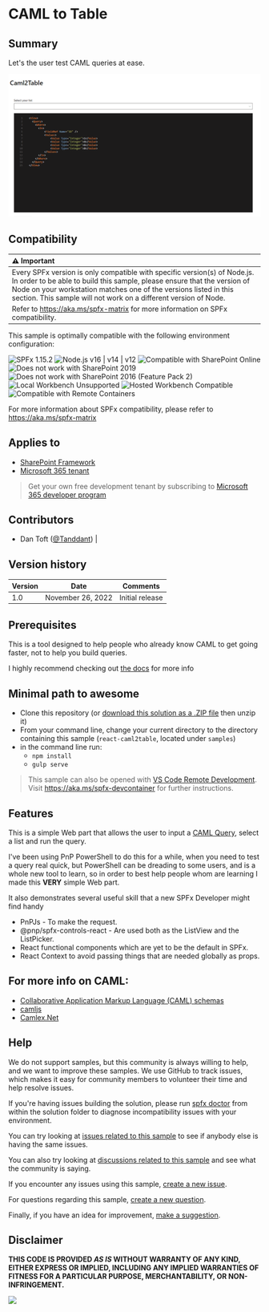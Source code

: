 # CAML to Table

## Summary

Let's the user test CAML queries at ease.

![Sample gif](./assets/Demo.gif)

## Compatibility

| :warning: Important          |
|:---------------------------|
| Every SPFx version is only compatible with specific version(s) of Node.js. In order to be able to build this sample, please ensure that the version of Node on your workstation matches one of the versions listed in this section. This sample will not work on a different version of Node.|
|Refer to <https://aka.ms/spfx-matrix> for more information on SPFx compatibility.   |

This sample is optimally compatible with the following environment configuration:

![SPFx 1.15.2](https://img.shields.io/badge/SPFx-1.15.2-green.svg)
![Node.js v16 | v14 | v12](https://img.shields.io/badge/Node.js-v16%20%7C%20v14%20%7C%20v12-green.svg)
![Compatible with SharePoint Online](https://img.shields.io/badge/SharePoint%20Online-Compatible-green.svg)
![Does not work with SharePoint 2019](https://img.shields.io/badge/SharePoint%20Server%202019-Incompatible-red.svg "SharePoint Server 2019 requires SPFx 1.4.1 or lower")
![Does not work with SharePoint 2016 (Feature Pack 2)](https://img.shields.io/badge/SharePoint%20Server%202016%20(Feature%20Pack%202)-Incompatible-red.svg "SharePoint Server 2016 Feature Pack 2 requires SPFx 1.1")
![Local Workbench Unsupported](https://img.shields.io/badge/Local%20Workbench-Unsupported-red.svg "Local workbench is no longer available as of SPFx 1.13 and above")
![Hosted Workbench Compatible](https://img.shields.io/badge/Hosted%20Workbench-Compatible-green.svg)
![Compatible with Remote Containers](https://img.shields.io/badge/Remote%20Containers-Not%20Tested-yellow.svg)

For more information about SPFx compatibility, please refer to https://aka.ms/spfx-matrix

## Applies to

* [SharePoint Framework](https://learn.microsoft.com/sharepoint/dev/spfx/sharepoint-framework-overview)
* [Microsoft 365 tenant](https://learn.microsoft.com/sharepoint/dev/spfx/set-up-your-development-environment)

> Get your own free development tenant by subscribing to [Microsoft 365 developer program](http://aka.ms/m365devprogram)

## Contributors

* Dan Toft ([@Tanddant](https://dan-toft.dk/)) |

## Version history

| Version | Date             | Comments        |
| ------- | ---------------- | --------------- |
| 1.0     | November 26, 2022 | Initial release |


## Prerequisites

This is a tool designed to help people who already know CAML to get going faster, not to help you build queries.

I highly recommend checking out [the docs](https://learn.microsoft.com/sharepoint/dev/schema/collaborative-application-markup-language-caml-schemas) for more info


## Minimal path to awesome

* Clone this repository (or [download this solution as a .ZIP file](https://pnp.github.io/download-partial/?url=https://github.com/pnp/sp-dev-fx-webparts/tree/main/samples/react-caml2table) then unzip it)
* From your command line, change your current directory to the directory containing this sample (`react-caml2table`, located under `samples`)
* in the command line run:
  * `npm install`
  * `gulp serve`

> This sample can also be opened with [VS Code Remote Development](https://code.visualstudio.com/docs/remote/remote-overview). Visit <https://aka.ms/spfx-devcontainer> for further instructions.

## Features

This is a simple Web part that allows the user to input a [CAML Query](https://learn.microsoft.com/sharepoint/dev/schema/collaborative-application-markup-language-caml-schemas), select a list and run the query.

I've been using PnP PowerShell to do this for a while, when you need to test a query real quick, but PowerShell can be dreading to some users, and is a whole new tool to learn, so in order to best help people whom are learning I made this __VERY__ simple Web part.

It also demonstrates several useful skill that a new SPFx Developer might find handy

- PnPJs - To make the request.
- @pnp/spfx-controls-react - Are used both as the ListView and the ListPicker.
- React functional components which are yet to be the default in SPFx.
- React Context to avoid passing things that are needed globally as props.  

## For more info on CAML:
- [Collaborative Application Markup Language (CAML) schemas](https://learn.microsoft.com/en-us/sharepoint/dev/schema/collaborative-application-markup-language-caml-schemas)
- [camljs](https://github.com/andrei-markeev/camljs)
- [Camlex.Net](https://github.com/sadomovalex/camlex)


## Help

We do not support samples, but this community is always willing to help, and we want to improve these samples. We use GitHub to track issues, which makes it easy for  community members to volunteer their time and help resolve issues.

If you're having issues building the solution, please run [spfx doctor](https://pnp.github.io/cli-microsoft365/cmd/spfx/spfx-doctor/) from within the solution folder to diagnose incompatibility issues with your environment.

You can try looking at [issues related to this sample](https://github.com/pnp/sp-dev-fx-webparts/issues?q=label%3A%22sample%3A%20react-caml2table%22) to see if anybody else is having the same issues.

You can also try looking at [discussions related to this sample](https://github.com/pnp/sp-dev-fx-webparts/discussions?discussions_q=react-caml2table) and see what the community is saying.

If you encounter any issues using this sample, [create a new issue](https://github.com/pnp/sp-dev-fx-webparts/issues/new?assignees=&labels=Needs%3A+Triage+%3Amag%3A%2Ctype%3Abug-suspected%2Csample%3A%20react-caml2table&template=bug-report.yml&sample=react-caml2table&authors=@Tanddant&title=react-caml2table%20-%20).

For questions regarding this sample, [create a new question](https://github.com/pnp/sp-dev-fx-webparts/issues/new?assignees=&labels=Needs%3A+Triage+%3Amag%3A%2Ctype%3Aquestion%2Csample%3A%20react-caml2table&template=question.yml&sample=react-caml2table&authors=@Tanddant&title=react-caml2table%20-%20).

Finally, if you have an idea for improvement, [make a suggestion](https://github.com/pnp/sp-dev-fx-webparts/issues/new?assignees=&labels=Needs%3A+Triage+%3Amag%3A%2Ctype%3Aenhancement%2Csample%3A%20react-caml2table&template=suggestion.yml&sample=react-caml2table&authors=@Tanddant&title=react-caml2table%20-%20).

## Disclaimer

**THIS CODE IS PROVIDED *AS IS* WITHOUT WARRANTY OF ANY KIND, EITHER EXPRESS OR IMPLIED, INCLUDING ANY IMPLIED WARRANTIES OF FITNESS FOR A PARTICULAR PURPOSE, MERCHANTABILITY, OR NON-INFRINGEMENT.**

<img src="https://pnptelemetry.azurewebsites.net/sp-dev-fx-webparts/samples/react-caml2table" />